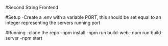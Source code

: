 #Second String Frontend

#Setup
-Create a .env with a variable PORT, this should be set equal to an integer representing the servers running port

#Running
-clone the repo
-npm install
-npm run build-web
-npm run build-server
-npm start